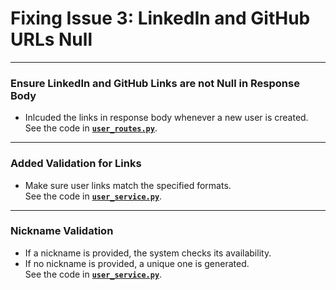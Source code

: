 # Fixing Issue 3: LinkedIn and GitHub URLs Null
***

### **Ensure LinkedIn and GitHub Links are not Null in Response Body**
- Inlcuded the links in response body whenever a new user is created.  
  See the code in [**`user_routes.py`**](https://github.com/digitalburritos/hw10_event_manager/blob/main/app/routers/user_routes.py#L156-L173).

---

### **Added Validation for Links**
- Make sure user links match the specified formats.  
  See the code in [**`user_service.py`**](https://github.com/digitalburritos/hw10_event_manager/blob/main/app/services/user_schemas.py#L24-L54).

---

### **Nickname Validation**
- If a nickname is provided, the system checks its availability.  
- If no nickname is provided, a unique one is generated.  
  See the code in [**`user_service.py`**](https://github.com/digitalburritos/hw10_event_manager/blob/main/app/services/user_service.py#L70-L87).

